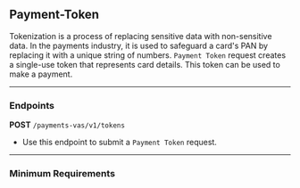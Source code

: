 ## Payment-Token

Tokenization is a process of replacing sensitive data with non-sensitive data. In the payments industry, it is used to safeguard a card's PAN by replacing it with a unique string of numbers. `Payment Token` request creates a single-use token that represents card details. This token can be used to make a payment.

---

### Endpoints

**POST** `/payments-vas/v1/tokens`
- Use this endpoint to submit a `Payment Token` request.

---

### Minimum Requirements

